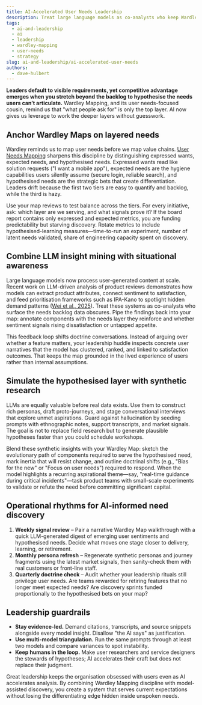```yaml
---
title: AI-Accelerated User Needs Leadership
description: Treat large language models as co-analysts who keep Wardley Maps anchored on layered user needs instead of just today’s feature backlog.
tags:
  - ai-and-leadership
  - ai
  - leadership
  - wardley-mapping
  - user-needs
  - strategy
slug: ai-and-leadership/ai-accelerated-user-needs
authors:
  - dave-hulbert
---
```


**Leaders default to visible requirements, yet competitive advantage emerges when you stretch beyond the backlog to hypothesise the needs users can’t articulate.** Wardley Mapping, and its user needs-focused cousin, remind us that "what people ask for" is only the top layer. AI now gives us leverage to work the deeper layers without guesswork.

<!-- truncate -->

## Anchor Wardley Maps on layered needs

Wardley reminds us to map user needs before we map value chains. [User Needs Mapping](https://userneedsmapping.com/articles/2025-05-14-wants-versus-needs/) sharpens this discipline by distinguishing expressed wants, expected needs, and hypothesised needs. Expressed wants read like solution requests ("I want a mobile app"), expected needs are the hygiene capabilities users silently assume (secure login, reliable search), and hypothesised needs are the strategic bets that create differentiation. Leaders drift because the first two tiers are easy to quantify and backlog, while the third is hazy.

Use your map reviews to test balance across the tiers. For every initiative, ask: which layer are we serving, and what signals prove it? If the board report contains only expressed and expected metrics, you are funding predictability but starving discovery. Rotate metrics to include hypothesised-learning measures—time-to-run an experiment, number of latent needs validated, share of engineering capacity spent on discovery.

## Combine LLM insight mining with situational awareness

Large language models now process user-generated content at scale. Recent work on LLM-driven analysis of product reviews demonstrates how models can extract product attributes, connect sentiment to satisfaction, and feed prioritisation frameworks such as IPA-Kano to spotlight hidden demand patterns ([Wei et al., 2025](https://doi.org/10.1016/j.aei.2025.103268)). Treat these systems as co-analysts who surface the needs backlog data obscures. Pipe the findings back into your map: annotate components with the needs layer they reinforce and whether sentiment signals rising dissatisfaction or untapped appetite.

This feedback loop shifts doctrine conversations. Instead of arguing over whether a feature matters, your leadership huddle inspects concrete user narratives that the model has clustered, ranked, and linked to satisfaction outcomes. That keeps the map grounded in the lived experience of users rather than internal assumptions.

## Simulate the hypothesised layer with synthetic research

LLMs are equally valuable before real data exists. Use them to construct rich personas, draft proto-journeys, and stage conversational interviews that explore unmet aspirations. Guard against hallucination by seeding prompts with ethnographic notes, support transcripts, and market signals. The goal is not to replace field research but to generate plausible hypotheses faster than you could schedule workshops.

Blend these synthetic insights with your Wardley Map: sketch the evolutionary path of components required to serve the hypothesised need, mark inertia that will resist change, and outline doctrinal shifts (e.g., "Bias for the new" or "Focus on user needs") required to respond. When the model highlights a recurring aspirational theme—say, "real-time guidance during critical incidents"—task product teams with small-scale experiments to validate or refute the need before committing significant capital.

## Operational rhythms for AI-informed need discovery

1. **Weekly signal review** – Pair a narrative Wardley Map walkthrough with a quick LLM-generated digest of emerging user sentiments and hypothesised needs. Decide what moves one stage closer to delivery, learning, or retirement.
2. **Monthly persona refresh** – Regenerate synthetic personas and journey fragments using the latest market signals, then sanity-check them with real customers or front-line staff.
3. **Quarterly doctrine check** – Audit whether your leadership rituals still privilege user needs. Are teams rewarded for retiring features that no longer meet expected needs? Are discovery sprints funded proportionally to the hypothesised bets on your map?

## Leadership guardrails

- **Stay evidence-led.** Demand citations, transcripts, and source snippets alongside every model insight. Disallow "the AI says" as justification.
- **Use multi-model triangulation.** Run the same prompts through at least two models and compare variances to spot instability.
- **Keep humans in the loop.** Make user researchers and service designers the stewards of hypotheses; AI accelerates their craft but does not replace their judgment.

Great leadership keeps the organisation obsessed with users even as AI accelerates analysis. By combining Wardley Mapping discipline with model-assisted discovery, you create a system that serves current expectations without losing the differentiating edge hidden inside unspoken needs.
